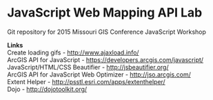 # JavaScript Web Mapping API Lab
Git repository for 2015 Missouri GIS Conference JavaScript Workshop

<b>Links</b><br>
Create loading gifs - http://www.ajaxload.info/ <br>
ArcGIS API for JavaScript - https://developers.arcgis.com/javascript/ <br>
JavaScript/HTML/CSS Beautifier - http://jsbeautifier.org/ <br>
ArcGIS API for JavaScript Web Optimizer - http://jso.arcgis.com/ <br>
Extent Helper - http://psstl.esri.com/apps/extenthelper/ <br>
Dojo - http://dojotoolkit.org/ <br>
